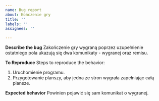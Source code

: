 ```yaml
---
name: Bug report
about: Kończenie gry
title: ''
labels: ''
assignees: ''

---
```


**Describe the bug**
Zakończenie gry wygraną poprzez uzupełnienie ostatniego pola ukazują się dwa komunikaty - wygranej oraz remisu.

**To Reproduce**
Steps to reproduce the behavior:
1. Uruchomienie programu.
2. Przygotowanie planszy, aby jedna ze stron wygrała zapełniając całą plansze.

**Expected behavior**
Powinien pojawić się sam komunikat o wygranej.
